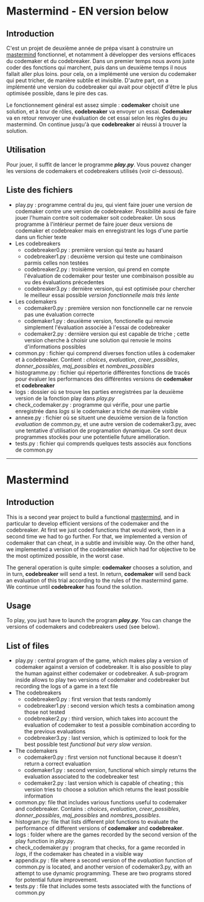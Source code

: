 # Mastermind - EN version below

## Introduction
C'est un projet de deuxième année de prépa visant à construire un [mastermind](https://fr.wikipedia.org/wiki/Mastermind) fonctionnel, et notamment à développer des versions efficaces du codemaker et du codebreaker.
Dans un premier temps nous avons juste coder des fonctions qui marchent, puis dans un deuxième temps il nous fallait aller plus loins. pour cela, on a implémenté une version du codemaker qui peut tricher, de manière subtile et invisible. D'autre part, on a implémenté une version du codebreaker qui avait pour objectif d'être le plus optimisée possible, dans le pire des cas.

Le fonctionnement général est assez simple : **codemaker** choisit une solution, et à tour de rôles, **codebreaker** va envoyer un essai. **Codemaker** va en retour renvoyer une évaluation de cet essai selon les règles du jeu mastermind.
On continue jusqu'à que **codebreaker** ai réussi à trouver la solution.

## Utilisation

Pour jouer, il suffit de lancer le programme ***play.py***. Vous pouvez changer les versions de codemakers et codebreakers utilisés (voir ci-dessous).

## Liste des fichiers

- play.py : programme central du jeu, qui vient faire jouer une version de codemaker contre une version de codebreaker. Possibilité aussi de faire jouer l'humain contre soit codemaker soit codebreaker. Un sous programme à l'intérieur permet de faire jouer deux versions de codemaker et codebreaker mais en enregistrant les logs d'une partie dans un fichier texte 
- Les codebreakers 
    - codebreaker0.py : première version qui teste au hasard
    - codebreaker1.py : deuxième version qui teste une combinaison parmis celles non testées
    - codebreaker2.py : troisième version, qui prend en compte l'évaluation de codemaker pour tester une combinaison possible au vu des évaluations précedentes
    - codebreaker3.py : dernière version, qui est optimisée pour chercher le meilleur essai possible *version fonctionnelle mais très lente*
- Les codemakers
    - codemaker0.py : première version non fonctionnelle car ne renvoie pas une évaluation correcte
    - codemaker1.py : deuxième version, fonctionelle qui renvoie simplement l'évaluation associée à l'essai de codebreaker
    - codemaker2.py : dernière version qui est capable de triche ; cette version cherche à choisir une solution qui renvoie le moins d'informations possibles
- common.py : fichier qui comprend diverses fonction utiles à codemaker et à codebreaker. Contient : *choices*, *evaluation*, *creer_possibles*, *donner_possibles*, *maj_possibles* et *nombres_possibles*
- histogramme.py : fichier qui répertorie différentes fonctions de tracés pour évaluer les performances des différentes versions de **codemaker** et **codebreaker**
- logs : dossier où se trouve les parties enregistrées par la deuxième version de la fonction play dans *play.py*
- check_codemaker.py : programme qui vérifie, pour une partie enregistrée dans *logs* si le codemaker a triché de manière visible
- annexe.py : fichier où se situent une deuxième version de la fonction *evaluation* de common.py, et une autre version de codemaker3.py, avec une tentative d'utilisation de programation dynamique. Ce sont deux programmes stockés pour une potentielle future amélioration.
- tests.py : fichier qui comprends quelques tests associés aux fonctions de common.py

---

# Mastermind

## Introduction
This is a second year project to build a functional [mastermind](https://en.wikipedia.org/wiki/Mastermind_(board_game)), and in particular to develop efficient versions of the codemaker and the codebreaker.
At first we just coded functions that would work, then in a second time we had to go further. For that, we implemented a version of codemaker that can cheat, in a subtle and invisible way. On the other hand, we implemented a version of the codebreaker which had for objective to be the most optimized possible, in the worst case.

The general operation is quite simple: **codemaker** chooses a solution, and in turn, **codebreaker** will send a test. In return, **codemaker** will send back an evaluation of this trial according to the rules of the mastermind game.
We continue until **codebreaker** has found the solution.

## Usage

To play, you just have to launch the program ***play.py***. You can change the versions of codemakers and codebreakers used (see below).

## List of files

- play.py : central program of the game, which makes play a version of codemaker against a version of codebreaker. It is also possible to play the human against either codemaker or codebreaker. A sub-program inside allows to play two versions of codemaker and codebreaker but recording the logs of a game in a text file 
- The codebreakers 
    - codebreaker0.py : first version that tests randomly
    - codebreaker1.py : second version which tests a combination among those not tested
    - codebreaker2.py : third version, which takes into account the evaluation of codemaker to test a possible combination according to the previous evaluations
    - codebreaker3.py : last version, which is optimized to look for the best possible test *functional but very slow version*.
- The codemakers
    - codemaker0.py : first version not functional because it doesn't return a correct evaluation
    - codemaker1.py : second version, functional which simply returns the evaluation associated to the codebreaker test
    - codemaker2.py : last version which is capable of cheating ; this version tries to choose a solution which returns the least possible information
- common.py: file that includes various functions useful to codemaker and codebreaker. Contains : *choices*, *evaluation*, *creer_possibles*, *donner_possibles*, *maj_possibles* and *nombres_possibles*.
- histogram.py: file that lists different plot functions to evaluate the performance of different versions of **codemaker** and **codebreaker**.
- logs : folder where are the games recorded by the second version of the play function in *play.py*.
- check_codemaker.py : program that checks, for a game recorded in *logs*, if the codemaker has cheated in a visible way
- appendix.py : file where a second version of the *evaluation* function of common.py is located, and another version of codemaker3.py, with an attempt to use dynamic programming. These are two programs stored for potential future improvement.
- tests.py : file that includes some tests associated with the functions of common.py
